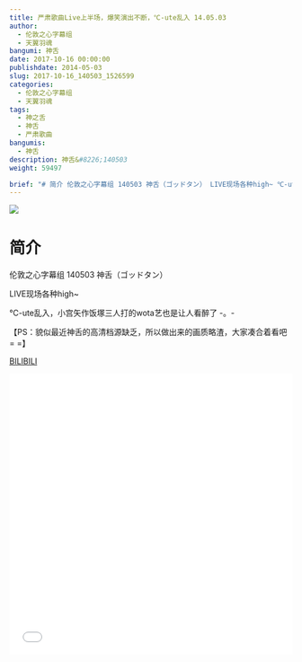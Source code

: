 ```yaml
---
title: 严肃歌曲Live上半场，爆笑演出不断，℃-ute乱入 14.05.03
author: 
  - 伦敦之心字幕组
  - 天翼羽魂
bangumi: 神舌
date: 2017-10-16 00:00:00
publishdate: 2014-05-03
slug: 2017-10-16_140503_1526599
categories: 
  - 伦敦之心字幕组
  - 天翼羽魂
tags: 
  - 神之舌
  - 神舌
  - 严肃歌曲
bangumis: 
  - 神舌
description: 神舌&#8226;140503
weight: 59497

brief: "# 简介 伦敦之心字幕组 140503 神舌（ゴッドタン） LIVE现场各种high~ ℃-ute乱入，小宫矢作饭塚三人打的wota艺也是让人看醉了 -。- 【PS：貌似最近神舌的高清档源缺乏，所以做出来的画质略渣，大家凑合着看吧 = =】"
---
```


![](https://i.imgur.com/ZvNUqr0.jpg)

# 简介  
伦敦之心字幕组 140503 神舌（ゴッドタン）


LIVE现场各种high~


℃-ute乱入，小宫矢作饭塚三人打的wota艺也是让人看醉了 -。-


【PS：貌似最近神舌的高清档源缺乏，所以做出来的画质略渣，大家凑合着看吧 = =】

  [BILIBILI](https://www.bilibili.com/video/av1526599/)


<div class="vcontainer">  <iframe class='video' src="//www.bilibili.com/blackboard/player.html?aid=1526599" width="100%" height="500" frameborder="0" allowfullscreen="allowfullscreen"></iframe></div>
